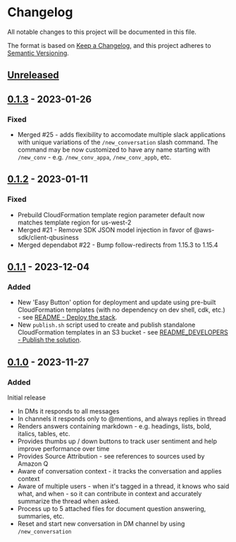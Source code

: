 # Changelog
All notable changes to this project will be documented in this file.

The format is based on [Keep a Changelog](https://keepachangelog.com/en/1.0.0/),
and this project adheres to [Semantic Versioning](https://semver.org/spec/v2.0.0.html).

## [Unreleased]

## [0.1.3] - 2023-01-26
### Fixed
  - Merged #25 - adds flexibility to accomodate multiple slack applications with unique variations of the 
  `/new_conversation` slash command.  The command may be now customized to have any name starting with `/new_conv` - 
  e.g. `/new_conv_appa`, `/new_conv_appb`, etc.


## [0.1.2] - 2023-01-11
### Fixed
 - Prebuild CloudFormation template region parameter default now matches template region for us-west-2
 - Merged #21 - Remove SDK JSON model injection in favor of @aws-sdk/client-qbusiness
 - Merged dependabot #22 - Bump follow-redirects from 1.15.3 to 1.15.4

## [0.1.1] - 2023-12-04
### Added
 - New 'Easy Button' option for deployment and update using pre-built CloudFormation templates (with no dependency on dev shell, cdk, etc.) - see [README - Deploy the stack](./README.md#1-deploy-the-stack).
 - New `publish.sh` script used to create and publish standalone CloudFormation templates in an S3 bucket - see [README_DEVELOPERS - Publish the solution](./README_DEVELOPERS.md#publish-the-solution).

## [0.1.0] - 2023-11-27
### Added
Initial release
- In DMs it responds to all messages
- In channels it responds only to @mentions, and always replies in thread
- Renders answers containing markdown - e.g. headings, lists, bold, italics, tables, etc. 
- Provides thumbs up / down buttons to track user sentiment and help improve performance over time
- Provides Source Attribution - see references to sources used by Amazon Q
- Aware of conversation context - it tracks the conversation and applies context
- Aware of multiple users - when it's tagged in a thread, it knows who said what, and when - so it can contribute in context and accurately summarize the thread when asked.  
- Process up to 5 attached files for document question answering, summaries, etc.
- Reset and start new conversation in DM channel by using `/new_conversation`

[Unreleased]: https://github.com/aws-samples/qnabot-on-aws-plugin-samples/compare/v0.1.3...develop
[0.1.3]: https://github.com/aws-samples/qnabot-on-aws-plugin-samples/releases/tag/v0.1.3
[0.1.2]: https://github.com/aws-samples/qnabot-on-aws-plugin-samples/releases/tag/v0.1.2
[0.1.1]: https://github.com/aws-samples/qnabot-on-aws-plugin-samples/releases/tag/v0.1.1
[0.1.0]: https://github.com/aws-samples/qnabot-on-aws-plugin-samples/releases/tag/v0.1.0
